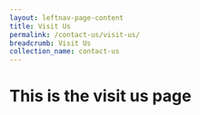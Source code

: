```yaml
---
layout: leftnav-page-content
title: Visit Us
permalink: /contact-us/visit-us/
breadcrumb: Visit Us
collection_name: contact-us
---
```

# This is the visit us page


